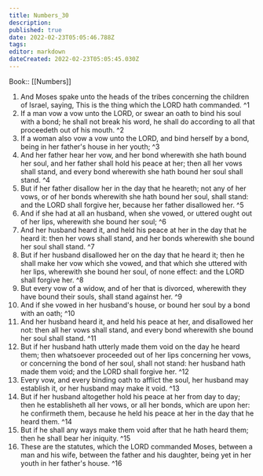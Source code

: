 ```yaml
---
title: Numbers_30
description: 
published: true
date: 2022-02-23T05:05:46.788Z
tags: 
editor: markdown
dateCreated: 2022-02-23T05:05:45.030Z
---
```


 Book:: [[Numbers]]
 1. And Moses spake unto the heads of the tribes concerning the children of Israel, saying, This is the thing which the LORD hath commanded. ^1
 2. If a man vow a vow unto the LORD, or swear an oath to bind his soul with a bond; he shall not break his word, he shall do according to all that proceedeth out of his mouth. ^2
 3. If a woman also vow a vow unto the LORD, and bind herself by a bond, being in her father's house in her youth; ^3
 4. And her father hear her vow, and her bond wherewith she hath bound her soul, and her father shall hold his peace at her; then all her vows shall stand, and every bond wherewith she hath bound her soul shall stand. ^4
 5. But if her father disallow her in the day that he heareth; not any of her vows, or of her bonds wherewith she hath bound her soul, shall stand: and the LORD shall forgive her, because her father disallowed her. ^5
 6. And if she had at all an husband, when she vowed, or uttered ought out of her lips, wherewith she bound her soul; ^6
 7. And her husband heard it, and held his peace at her in the day that he heard it: then her vows shall stand, and her bonds wherewith she bound her soul shall stand. ^7
 8. But if her husband disallowed her on the day that he heard it; then he shall make her vow which she vowed, and that which she uttered with her lips, wherewith she bound her soul, of none effect: and the LORD shall forgive her. ^8
 9. But every vow of a widow, and of her that is divorced, wherewith they have bound their souls, shall stand against her. ^9
 10. And if she vowed in her husband's house, or bound her soul by a bond with an oath; ^10
 11. And her husband heard it, and held his peace at her, and disallowed her not: then all her vows shall stand, and every bond wherewith she bound her soul shall stand. ^11
 12. But if her husband hath utterly made them void on the day he heard them; then whatsoever proceeded out of her lips concerning her vows, or concerning the bond of her soul, shall not stand: her husband hath made them void; and the LORD shall forgive her. ^12
 13. Every vow, and every binding oath to afflict the soul, her husband may establish it, or her husband may make it void. ^13
 14. But if her husband altogether hold his peace at her from day to day; then he establisheth all her vows, or all her bonds, which are upon her: he confirmeth them, because he held his peace at her in the day that he heard them. ^14
 15. But if he shall any ways make them void after that he hath heard them; then he shall bear her iniquity. ^15
 16. These are the statutes, which the LORD commanded Moses, between a man and his wife, between the father and his daughter, being yet in her youth in her father's house. ^16
